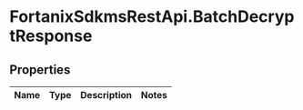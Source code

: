 # FortanixSdkmsRestApi.BatchDecryptResponse

## Properties
Name | Type | Description | Notes
------------ | ------------- | ------------- | -------------


